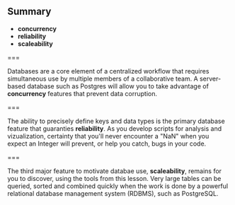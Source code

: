 ---
---

## Summary

- **concurrency**
- **reliability**
- **scaleability**

===

Databases are a core element of a centralized workflow that requires
simultaneous use by multiple members of a collaborative team. A server-
based database such as Postgres will allow you to take advantage of 
**concurrency** features that prevent data corruption. 

===

The ability to precisely define keys and data types is the primary database
feature that guaranties **reliability**. As you develop scripts for analysis and
vizualization, certainty that you'll never encounter a "NaN" when you expect an
Integer will prevent, or help you catch, bugs in your code.

===

The third major feature to motivate databae use, **scaleability**, remains for
you to discover, using the tools from this lesson. Very large tables can be
queried, sorted and combined quickly when the work is done by a powerful
relational database management system (RDBMS), such as PostgreSQL.

